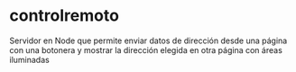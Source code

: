 # controlremoto
Servidor en Node que permite enviar datos de dirección desde una página con una botonera y mostrar la dirección elegida en otra página con áreas iluminadas
